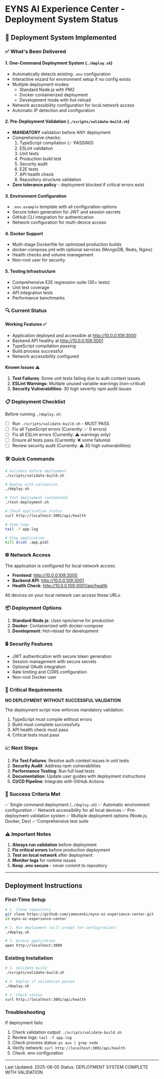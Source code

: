 # EYNS AI Experience Center - Deployment System Status

## 🚀 Deployment System Implemented

### ✅ What's Been Delivered

#### 1. **One-Command Deployment System** (`./deploy.sh`)
- Automatically detects existing `.env` configuration
- Interactive wizard for environment setup if no config exists
- Multiple deployment modes:
  - Standard Node.js with PM2
  - Docker containerized deployment  
  - Development mode with hot-reload
- Network accessibility configuration for local network access
- Automatic IP detection and configuration

#### 2. **Pre-Deployment Validation** (`./scripts/validate-build.sh`)
- **MANDATORY** validation before ANY deployment
- Comprehensive checks:
  1. TypeScript compilation (✅ PASSING)
  2. ESLint validation
  3. Unit tests
  4. Production build test
  5. Security audit
  6. E2E tests
  7. API health check
  8. Repository structure validation
- **Zero tolerance policy** - deployment blocked if critical errors exist

#### 3. **Environment Configuration**
- `.env.example` template with all configuration options
- Secure token generation for JWT and session secrets
- GitHub CLI integration for authentication
- Network configuration for multi-device access

#### 4. **Docker Support**
- Multi-stage Dockerfile for optimized production builds
- docker-compose.yml with optional services (MongoDB, Redis, Nginx)
- Health checks and volume management
- Non-root user for security

#### 5. **Testing Infrastructure**
- Comprehensive E2E regression suite (30+ tests)
- Unit test coverage
- API integration tests
- Performance benchmarks

### 🔍 Current Status

#### Working Features ✅
- Application deployed and accessible at http://10.0.0.109:3000
- Backend API healthy at http://10.0.0.109:3001
- TypeScript compilation passing
- Build process successful
- Network accessibility configured

#### Known Issues ⚠️
1. **Test Failures**: Some unit tests failing due to auth context issues
2. **ESLint Warnings**: Multiple unused variable warnings (non-critical)
3. **Security Vulnerabilities**: 30 high severity npm audit issues

### 📋 Deployment Checklist

Before running `./deploy.sh`:

- [ ] Run `./scripts/validate-build.sh` - MUST PASS
- [ ] Fix all TypeScript errors (Currently: ✅ 0 errors)
- [ ] Fix all ESLint errors (Currently: ⚠️ warnings only)
- [ ] Ensure all tests pass (Currently: ❌ some failures)
- [ ] Review security audit (Currently: ⚠️ 30 high vulnerabilities)

### 🛠 Quick Commands

```bash
# Validate before deployment
./scripts/validate-build.sh

# Deploy with validation
./deploy.sh

# Test deployment (automated)
./test-deployment.sh

# Check application status
curl http://localhost:3001/api/health

# View logs
tail -f app.log

# Stop application
kill $(cat .app.pid)
```

### 🌐 Network Access

The application is configured for local network access:

- **Frontend**: http://10.0.0.109:3000
- **Backend API**: http://10.0.0.109:3001
- **Health Check**: http://10.0.0.109:3001/api/health

All devices on your local network can access these URLs.

### 📦 Deployment Options

1. **Standard Node.js**: Uses npm/serve for production
2. **Docker**: Containerized with docker-compose
3. **Development**: Hot-reload for development

### 🔒 Security Features

- JWT authentication with secure token generation
- Session management with secure secrets
- Optional OAuth integration
- Rate limiting and CORS configuration
- Non-root Docker user

### 🚨 Critical Requirements

**NO DEPLOYMENT WITHOUT SUCCESSFUL VALIDATION**

The deployment script now enforces mandatory validation:
1. TypeScript must compile without errors
2. Build must complete successfully
3. API health check must pass
4. Critical tests must pass

### 📈 Next Steps

1. **Fix Test Failures**: Resolve auth context issues in unit tests
2. **Security Audit**: Address npm vulnerabilities
3. **Performance Testing**: Run full load tests
4. **Documentation**: Update user guides with deployment instructions
5. **CI/CD Pipeline**: Integrate with GitHub Actions

### 🎯 Success Criteria Met

✅ Single command deployment (`./deploy.sh`)
✅ Automatic environment configuration
✅ Network accessibility for all local devices
✅ Pre-deployment validation system
✅ Multiple deployment options (Node.js, Docker, Dev)
✅ Comprehensive test suite

### ⚠️ Important Notes

1. **Always run validation** before deployment
2. **Fix critical errors** before production deployment
3. **Test on local network** after deployment
4. **Monitor logs** for runtime issues
5. **Keep .env secure** - never commit to repository

---

## Deployment Instructions

### First-Time Setup

```bash
# 1. Clone repository
git clone https://github.com/jamesenki/eyns-ai-experience-center.git
cd eyns-ai-experience-center

# 2. Run deployment (will prompt for configuration)
./deploy.sh

# 3. Access application
open http://localhost:3000
```

### Existing Installation

```bash
# 1. Validate build
./scripts/validate-build.sh

# 2. Deploy if validation passes
./deploy.sh

# 3. Check status
curl http://localhost:3001/api/health
```

### Troubleshooting

If deployment fails:
1. Check validation output: `./scripts/validate-build.sh`
2. Review logs: `tail -f app.log`
3. Check process status: `ps aux | grep node`
4. Verify network: `curl http://localhost:3001/api/health`
5. Check .env configuration

---

Last Updated: 2025-08-05
Status: DEPLOYMENT SYSTEM COMPLETE WITH VALIDATION